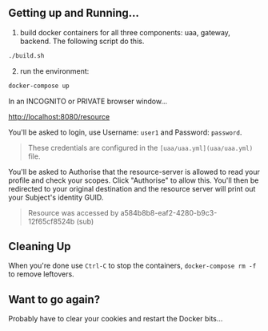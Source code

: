 
## Getting up and Running...

1. build docker containers for all three components: uaa, gateway, backend.
   The following script do this.
````bash
./build.sh
````

2. run the environment:
````bash
docker-compose up
````


In an INCOGNITO or PRIVATE browser window...

[http://localhost:8080/resource](http://localhost:8080/resource)

You'll be asked to login, use Username: `user1` and Password: `password`.

> These credentials are configured in the `[uaa/uaa.yml](uaa/uaa.yml)` file.

You'll be asked to Authorise that the resource-server is allowed to read your profile and check your scopes. 
Click "Authorise" to allow this. You'll then be redirected to your original destination and the resource server 
will print out your Subject's identity GUID.

> Resource was accessed by a584b8b8-eaf2-4280-b9c3-12f65cf8524b (sub)


## Cleaning Up

When you're done use `Ctrl-C` to stop the containers, `docker-compose rm -f` to remove leftovers.

## Want to go again? 

Probably have to clear your cookies and restart the Docker bits... 
